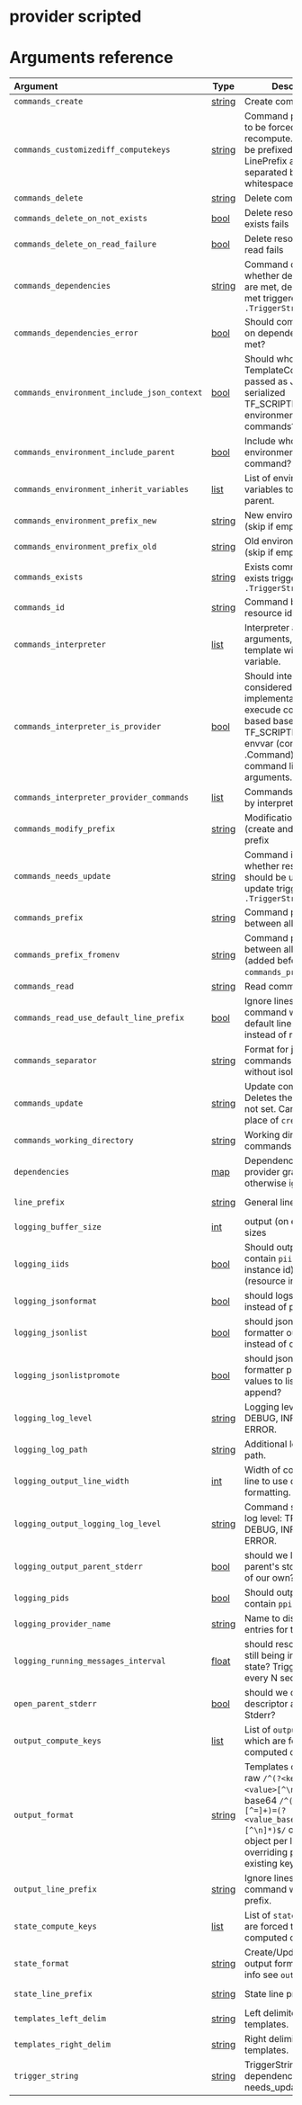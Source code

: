 
# provider scripted

# Arguments reference

| Argument | Type | Description | Default |
|:---      | ---  | ---         | ---     |
| `commands_create` | [string](https://www.terraform.io/docs/extend/schemas/schema-types.html#typestring) | Create command.  | `update_command` |
| `commands_customizediff_computekeys` | [string](https://www.terraform.io/docs/extend/schemas/schema-types.html#typestring) | Command printing keys to be forced to recompute. Lines must be prefixed with LinePrefix and keys separated by whitespace characters | not set |
| `commands_delete` | [string](https://www.terraform.io/docs/extend/schemas/schema-types.html#typestring) | Delete command | not set |
| `commands_delete_on_not_exists` | [bool](https://www.terraform.io/docs/extend/schemas/schema-types.html#typebool) | Delete resource when exists fails | `true` |
| `commands_delete_on_read_failure` | [bool](https://www.terraform.io/docs/extend/schemas/schema-types.html#typebool) | Delete resource when read fails | `false` |
| `commands_dependencies` | [string](https://www.terraform.io/docs/extend/schemas/schema-types.html#typestring) | Command determining whether dependencies are met, dependencies met triggered by `{{ .TriggerString }}` | not set |
| `commands_dependencies_error` | [bool](https://www.terraform.io/docs/extend/schemas/schema-types.html#typebool) | Should commands fail on dependencies not met? | `false` |
| `commands_environment_include_json_context` | [bool](https://www.terraform.io/docs/extend/schemas/schema-types.html#typebool) | Should whole TemplateContext be passed as JSON serialized TF_SCRIPTED_CONTEXT environment variable to commands? | `false` |
| `commands_environment_include_parent` | [bool](https://www.terraform.io/docs/extend/schemas/schema-types.html#typebool) | Include whole parent environment in the command? | `false` |
| `commands_environment_inherit_variables` | [list](https://www.terraform.io/docs/extend/schemas/schema-types.html#typelist) | List of environment variables to inherit from parent.  | `$TF_SCRIPTED_ENVIRONMENT_INHERIT_VARIABLES` (JSON array) |
| `commands_environment_prefix_new` | [string](https://www.terraform.io/docs/extend/schemas/schema-types.html#typestring) | New environment prefix (skip if empty) | not set |
| `commands_environment_prefix_old` | [string](https://www.terraform.io/docs/extend/schemas/schema-types.html#typestring) | Old environment prefix (skip if empty) | not set |
| `commands_exists` | [string](https://www.terraform.io/docs/extend/schemas/schema-types.html#typestring) | Exists command, not-exists triggered by `{{ .TriggerString }}` | not set |
| `commands_id` | [string](https://www.terraform.io/docs/extend/schemas/schema-types.html#typestring) | Command building resource id | not set |
| `commands_interpreter` | [list](https://www.terraform.io/docs/extend/schemas/schema-types.html#typelist) | Interpreter and it's arguments, can be a template with `command` variable.  | `$TF_SCRIPTED_COMMANDS_INTERPRETER` (JSON array), `["cmd","/C","{{ .command }}"]` (windows) or `["bash","-Eeuo","pipefail","-c","{{ .command }}"]` |
| `commands_interpreter_is_provider` | [bool](https://www.terraform.io/docs/extend/schemas/schema-types.html#typebool) | Should interpreter be considered provider implementation? Should execude commands based based on TF_SCRIPTED_CONTEXT envvar (context's .Command) and ignore command line arguments. | `false` |
| `commands_interpreter_provider_commands` | [list](https://www.terraform.io/docs/extend/schemas/schema-types.html#typelist) | Commands supported by interpreter-provider.  | result of running interpreter with `commands` argument |
| `commands_modify_prefix` | [string](https://www.terraform.io/docs/extend/schemas/schema-types.html#typestring) | Modification commands (create and update) prefix | not set |
| `commands_needs_update` | [string](https://www.terraform.io/docs/extend/schemas/schema-types.html#typestring) | Command indicating whether resource should be updated, update triggered by `{{ .TriggerString }}` | not set |
| `commands_prefix` | [string](https://www.terraform.io/docs/extend/schemas/schema-types.html#typestring) | Command prefix shared between all commands | not set |
| `commands_prefix_fromenv` | [string](https://www.terraform.io/docs/extend/schemas/schema-types.html#typestring) | Command prefix shared between all commands (added before `commands_prefix`)  | `$TF_SCRIPTED_COMMANDS_PREFIX_FROMENV` or not set |
| `commands_read` | [string](https://www.terraform.io/docs/extend/schemas/schema-types.html#typestring) | Read command | not set |
| `commands_read_use_default_line_prefix` | [bool](https://www.terraform.io/docs/extend/schemas/schema-types.html#typebool) | Ignore lines in read command without default line prefix instead of read-specific  | `$TF_SCRIPTED_COMMANDS_READ_USE_DEFAULT_LINE_PREFIX` == `""` |
| `commands_separator` | [string](https://www.terraform.io/docs/extend/schemas/schema-types.html#typestring) | Format for joining 2 commands together without isolating them.  | `$TF_SCRIPTED_COMMANDS_SEPARATOR` or `%s\n%s` |
| `commands_update` | [string](https://www.terraform.io/docs/extend/schemas/schema-types.html#typestring) | Update command. Deletes then creates if not set. Can be used in place of `create_command`. | not set |
| `commands_working_directory` | [string](https://www.terraform.io/docs/extend/schemas/schema-types.html#typestring) | Working directory to run commands in  | `$TF_SCRIPTED_COMMANDS_WORKING_DIRECTORY` or not set |
| `dependencies` | [map](https://www.terraform.io/docs/extend/schemas/schema-types.html#typemap) | Dependencies purely for provider graph walking, otherwise ignored. | not set |
| `line_prefix` | [string](https://www.terraform.io/docs/extend/schemas/schema-types.html#typestring) | General line prefix  | `$TF_SCRIPTED_LINE_PREFIX` or `QmGRizGk1fdPEBVVZSGkCRPJRgAe9p07B` |
| `logging_buffer_size` | [int](https://www.terraform.io/docs/extend/schemas/schema-types.html#typeint) | output (on error) buffer sizes | `8192` |
| `logging_iids` | [bool](https://www.terraform.io/docs/extend/schemas/schema-types.html#typebool) | Should output lines contain `piid` (provider instance id) and `riid` (resource instance id?  | `$TF_SCRIPTED_LOGGING_IIDS` == `""` |
| `logging_jsonformat` | [bool](https://www.terraform.io/docs/extend/schemas/schema-types.html#typebool) | should logs be json instead of plain text?  | `$TF_SCRIPTED_LOGGING_JSONFORMAT` != `""` |
| `logging_jsonlist` | [bool](https://www.terraform.io/docs/extend/schemas/schema-types.html#typebool) | should json log formatter output lists instead of direct values?  | `$TF_SCRIPTED_LOGGING_JSONLIST` == `""` |
| `logging_jsonlistpromote` | [bool](https://www.terraform.io/docs/extend/schemas/schema-types.html#typebool) | should json log formatter promote single values to lists and append?  | `$TF_SCRIPTED_LOGGING_JSONLISTPROMOTE` != `""` |
| `logging_log_level` | [string](https://www.terraform.io/docs/extend/schemas/schema-types.html#typestring) | Logging level: TRACE, DEBUG, INFO, WARN, ERROR.  | `$TF_SCRIPTED_LOG_LEVEL` or `INFO` |
| `logging_log_path` | [string](https://www.terraform.io/docs/extend/schemas/schema-types.html#typestring) | Additional logs output path.  | `$TF_SCRIPTED_LOG_PATH` or not set |
| `logging_output_line_width` | [int](https://www.terraform.io/docs/extend/schemas/schema-types.html#typeint) | Width of command's line to use during formatting.  | `$TF_SCRIPTED_LOGGING_OUTPUT_LINE_WIDTH` |
| `logging_output_logging_log_level` | [string](https://www.terraform.io/docs/extend/schemas/schema-types.html#typestring) | Command stdout/stderr log level: TRACE, DEBUG, INFO, WARN, ERROR.  | `$TF_SCRIPTED_OUTPUT_LOG_LEVEL` or `INFO` |
| `logging_output_parent_stderr` | [bool](https://www.terraform.io/docs/extend/schemas/schema-types.html#typebool) | should we log directly to parent's stderr instead of our own?  | `$TF_SCRIPTED_LOGGING_OUTPUT_PARENT_STDERR` == `""` |
| `logging_pids` | [bool](https://www.terraform.io/docs/extend/schemas/schema-types.html#typebool) | Should output lines contain `ppid` and `pid`?  | `$TF_SCRIPTED_LOGGING_PIDS` == `""` |
| `logging_provider_name` | [string](https://www.terraform.io/docs/extend/schemas/schema-types.html#typestring) | Name to display in log entries for this provider | not set |
| `logging_running_messages_interval` | [float](https://www.terraform.io/docs/extend/schemas/schema-types.html#typefloat) | should resources report still being in a running state? Trigger reports every N seconds.  | `$TF_SCRIPTED_LOGGING_RUNNING_MESSAGES_INTERVAL` |
| `open_parent_stderr` | [bool](https://www.terraform.io/docs/extend/schemas/schema-types.html#typebool) | should we open 3rd file descriptor as parent's Stderr?  | `$TF_SCRIPTED_OPEN_PARENT_STDERR` == `""` |
| `output_compute_keys` | [list](https://www.terraform.io/docs/extend/schemas/schema-types.html#typelist) | List of `output` keys which are forced to be computed on change. | not set |
| `output_format` | [string](https://www.terraform.io/docs/extend/schemas/schema-types.html#typestring) | Templates output types: raw `/^(?<key>[^=]+)=(?<value>[^\n]*)$/`, base64 `/^(?<key>[^=]+)=(?<value_base64>[^\n]*)$/` or one JSON object per line overriding previously existing keys.  | `$TF_SCRIPTED_OUTPUT_FORMAT` or `raw` |
| `output_line_prefix` | [string](https://www.terraform.io/docs/extend/schemas/schema-types.html#typestring) | Ignore lines in read command without this prefix.  | `$TF_SCRIPTED_OUTPUT_LINE_PREFIX` or not set |
| `state_compute_keys` | [list](https://www.terraform.io/docs/extend/schemas/schema-types.html#typelist) | List of `state` keys which are forced to be computed on change. | not set |
| `state_format` | [string](https://www.terraform.io/docs/extend/schemas/schema-types.html#typestring) | Create/Update state output format, for more info see `output_format`.  | `$TF_SCRIPTED_STATE_FORMAT` or `output_format` |
| `state_line_prefix` | [string](https://www.terraform.io/docs/extend/schemas/schema-types.html#typestring) | State line prefix  | `$TF_SCRIPTED_STATE_LINE_PREFIX` or `WViRV1TbGAGehAYFL8g3ZL8o1cg1bxaq` |
| `templates_left_delim` | [string](https://www.terraform.io/docs/extend/schemas/schema-types.html#typestring) | Left delimiter for templates.  | `$TF_SCRIPTED_TEMPLATES_LEFT_DELIM` or `{{` |
| `templates_right_delim` | [string](https://www.terraform.io/docs/extend/schemas/schema-types.html#typestring) | Right delimiter for templates.  | `$TF_SCRIPTED_TEMPLATES_RIGHT_DELIM` or `}}` |
| `trigger_string` | [string](https://www.terraform.io/docs/extend/schemas/schema-types.html#typestring) | TriggerString for exists, dependencies_met and needs_update  | `$TF_SCRIPTED_TRIGGER_STRING` or `ndn4VFxYG489bUmV6xKjKFE0RYQIJdts` |
